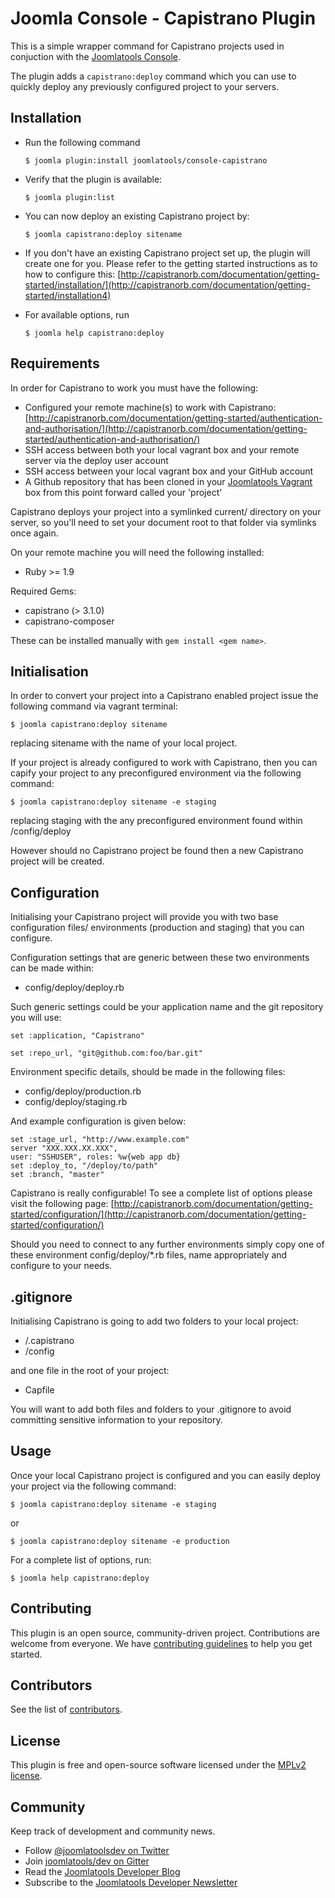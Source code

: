 Joomla Console - Capistrano Plugin
===============================

This is a simple wrapper command for Capistrano projects used in conjuction with the [Joomlatools Console](https://github.com/joomlatools/joomlatools-console).

The plugin adds a `capistrano:deploy` command which you can use to
quickly deploy any previously configured project to your servers.

Installation
------------

* Run the following command

	`$ joomla plugin:install joomlatools/console-capistrano`

* Verify that the plugin is available:

	`$ joomla plugin:list`

* You can now deploy an existing Capistrano project by:

	`$ joomla capistrano:deploy sitename`

* If you don't have an existing Capistrano project set up, the plugin will create one for you. Please refer to the getting started instructions as to how to configure this:
[http://capistranorb.com/documentation/getting-started/installation/](http://capistranorb.com/documentation/getting-started/installation4)

* For available options, run

   `$ joomla help capistrano:deploy`

Requirements
------------

In order for Capistrano to work you must have the following:

* Configured your remote machine(s) to work with Capistrano: [http://capistranorb.com/documentation/getting-started/authentication-and-authorisation/](http://capistranorb.com/documentation/getting-started/authentication-and-authorisation/)
* SSH access between both your local vagrant box and your remote server via the deploy user account
* SSH access between your local vagrant box and your GitHub account
* A Github repository that has been cloned in your [Joomlatools Vagrant](http://www.joomlatools.com/developer/tools/vagrant/) box from this point forward called your 'project'

Capistrano deploys your project into a symlinked current/ directory on your server, so you'll need to set your document root to that folder via symlinks once again.

On your remote machine you will need the following installed:

* Ruby >= 1.9

Required Gems:

* capistrano (> 3.1.0)
* capistrano-composer

These can be installed manually with `gem install <gem name>`.

Initialisation
--------------

In order to convert your project into a Capistrano enabled project issue the following command via vagrant terminal:

`$ joomla capistrano:deploy sitename`

replacing sitename with the name of your local project.

If your project is already configured to work with Capistrano, then you can capify your project to any preconfigured environment via the following command:

`$ joomla capistrano:deploy sitename -e staging`

replacing staging with the any preconfigured environment found within /config/deploy

However should no Capistrano project be found then a new Capistrano project will be created.

Configuration
-------------

Initialising your Capistrano project will provide you with two base configuration files/ environments (production and staging) that you can configure.

Configuration settings that are generic between these two environments can be made within:

* config/deploy/deploy.rb

Such generic settings could be your application name and the git repository you will use:

```
set :application, "Capistrano"

set :repo_url, "git@github.com:foo/bar.git"
```

Environment specific details, should be made in the following files:

* config/deploy/production.rb
* config/deploy/staging.rb

And example configuration is given below:

```
set :stage_url, "http://www.example.com"
server "XXX.XXX.XX.XXX",
user: "SSHUSER", roles: %w{web app db}
set :deploy_to, "/deploy/to/path"
set :branch, "master"
```

Capistrano is really configurable! To see a complete list of options please visit the following page:
[http://capistranorb.com/documentation/getting-started/configuration/](http://capistranorb.com/documentation/getting-started/configuration/)

Should you need to connect to any further environments simply copy one of these environment config/deploy/*.rb files, name appropriately and configure to your needs.

.gitignore
----------

Initialising Capistrano is going to add two folders to your local project:

* /.capistrano
* /config

and one file in the root of your project:

* Capfile

You will want to add both files and folders to your .gitignore to avoid committing sensitive information to your repository.

Usage
-----

Once your local Capistrano project is configured and you can easily deploy your project via the following command:

`$ joomla capistrano:deploy sitename -e staging`

or

`$ joomla capistrano:deploy sitename -e production`

For a complete list of options, run:

`$ joomla help capistrano:deploy`

## Contributing

This plugin is an open source, community-driven project. Contributions are welcome from everyone. We have [contributing guidelines](CONTRIBUTING.md) to help you get started.

## Contributors

See the list of [contributors](https://github.com/joomlatools/joomlatools-console-capistrano/contributors).

## License

This plugin is free and open-source software licensed under the [MPLv2 license](LICENSE.txt).

## Community

Keep track of development and community news.

* Follow [@joomlatoolsdev on Twitter](https://twitter.com/joomlatoolsdev)
* Join [joomlatools/dev on Gitter](http://gitter.im/joomlatools/dev)
* Read the [Joomlatools Developer Blog](http://www.joomlatools.com/developer/blog/)
* Subscribe to the [Joomlatools Developer Newsletter](http://www.joomlatools.com/developer/newsletter/)
